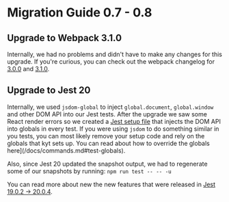# Migration Guide 0.7 - 0.8

## Upgrade to Webpack 3.1.0

Internally, we had no problems and didn't have to make any changes for this upgrade.
If you're curious, you can check out the webpack changelog for [3.0.0](https://github.com/webpack/webpack/releases/tag/v3.0.0) and [3.1.0](https://github.com/webpack/webpack/releases/tag/v3.1.0).

## Upgrade to Jest 20

Internally, we used `jsdom-global` to inject `global.document`, `global.window` and other DOM API into our Jest tests. After the upgrade we saw some React render errors so we created a [Jest setup file](https://github.com/NYTimes/kyt/blob/5c80c117ae98268187e178388ae3b17a14f84c12/packages/kyt-core/utils/jest/setup.js) that injects the DOM API into globals in every test. If you were using `jsdom` to do something similar in you tests, you can most likely remove your setup code and rely on the globals that kyt sets up. You can read about how to override the globals here](/docs/commands.md#test-globals).

Also, since Jest 20 updated the snapshot output, we had to regenerate some of our snapshots by running: `npm run test -- -- -u`

You can read more about new the new features that were released in [Jest 19.0.2 -> 20.0.4](https://github.com/facebook/jest/blob/master/CHANGELOG.md#jest-2004).
